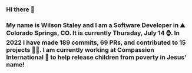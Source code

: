 ### Hi there 👋

### My name is Wilson Staley and I am a Software Developer in ⛰ Colorado Springs, CO.  It is currently Thursday, July 14 ⌚. In 2022 I have made 189 commits, 69 PRs, and contributed to 15 projects 👨‍💻. I am currently working at Compassion International 🏢 to help release children from poverty in Jesus' name!